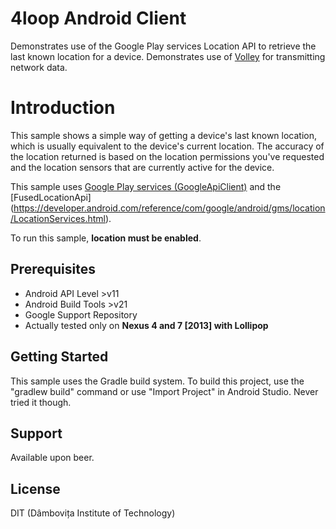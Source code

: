 4loop Android Client
=====================

Demonstrates use of the Google Play services Location API to retrieve the last
known location for a device.
Demonstrates use of [Volley](http://developer.android.com/training/volley/index.html) for
transmitting network data.

Introduction
============

This sample shows a simple way of getting a device's last known location, which
is usually equivalent to the device's current location.
The accuracy of the location returned is based on the location
permissions you've requested and the location sensors that are currently active
for the device.

This sample uses
[Google Play services (GoogleApiClient)](ihttps://developer.android.com/reference/com/google/android/gms/common/api/GoogleApiClient.html)
and the
[FusedLocationApi] (https://developer.android.com/reference/com/google/android/gms/location/LocationServices.html).

To run this sample, **location must be enabled**.

Prerequisites
--------------

- Android API Level >v11
- Android Build Tools >v21
- Google Support Repository
- Actually tested only on **Nexus 4 and 7 [2013] with Lollipop**

Getting Started
---------------

This sample uses the Gradle build system. To build this project, use the
"gradlew build" command or use "Import Project" in Android Studio. Never tried it though.

Support
-------

Available upon beer.

License
-------

DIT (Dâmbovița Institute of Technology)

